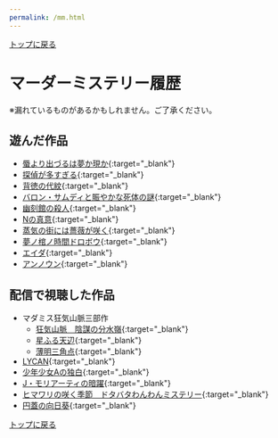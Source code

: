```yaml
---
permalink: /mm.html
---
```


[トップに戻る](/)

# マーダーミステリー履歴

※漏れているものがあるかもしれません。ご了承ください。

## 遊んだ作品
- [蜃より出づるは夢か現か](https://manaitahodoki.booth.pm/items/1884680){:target="_blank"}
- [探偵が多すぎる](https://toga.booth.pm/items/2106739){:target="_blank"}
- [背徳の代紋](https://hikimiya.booth.pm/items/2695449){:target="_blank"}
- [バロン・サムディと賑やかな死体の謎](https://ccfolia.booth.pm/items/2659031){:target="_blank"}
- [幽刻館の殺人](https://zareshima.booth.pm/items/2576819){:target="_blank"}
- [Nの真意](https://yuuuri.booth.pm/items/3810870){:target="_blank"}
- [蒸気の街には薔薇が咲く](https://niseika.booth.pm/items/3618368){:target="_blank"}
- [夢ノ棺ノ時間ドロボウ](https://toriemostab.booth.pm/items/2608835){:target="_blank"}
- [エイダ](https://itohaki.com/eidaspecial/){:target="_blank"}
- [アンノウン](https://sakubey.booth.pm/items/2836406){:target="_blank"}

## 配信で視聴した作品
- マダミス狂気山脈三部作
    - [狂気山脈　陰謀の分水嶺](https://dappleox.booth.pm/items/1980320){:target="_blank"}
    - [星ふる天辺](https://dappleox.booth.pm/items/2276640){:target="_blank"}
    - [薄明三角点](https://dappleox.booth.pm/items/2877835){:target="_blank"}
- [LYCAN](https://terazon.booth.pm/items/1815518){:target="_blank"}
- [少年少女Aの独白](https://violetsogabe.booth.pm/items/1895555){:target="_blank"}
- [J・モリアーティの暗躍](https://secundusterra.booth.pm/items/1640133){:target="_blank"}
- [ヒマワリの咲く季節　ドタバタわんわんミステリー](https://moepupu.booth.pm/items/2589769){:target="_blank"}
- [円蓋の向日葵](https://biscuitcocoa.booth.pm/items/2333533){:target="_blank"}

[トップに戻る](/)
